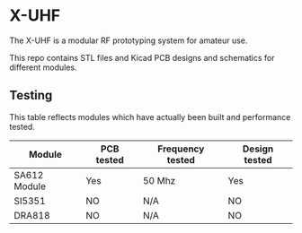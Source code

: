 # X-UHF

The X-UHF is a modular RF prototyping system for amateur use.

This repo contains STL files and Kicad PCB designs and schematics for different modules.

## Testing

This table reflects modules which have actually been built and performance tested.

|Module      | PCB tested | Frequency tested | Design tested | 
|------------|------------|------------------|---------------|
|SA612 Module| Yes        | 50 Mhz           | Yes           |
|SI5351      | NO         | N/A              | NO            |
|DRA818      | NO         | N/A              | NO            |

